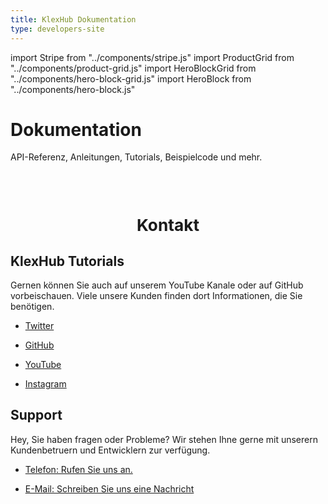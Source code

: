 ```yaml
---
title: KlexHub Dokumentation
type: developers-site
---
```


import Stripe from "../components/stripe.js"
import ProductGrid from "../components/product-grid.js"
import HeroBlockGrid from "../components/hero-block-grid.js"
import HeroBlock from "../components/hero-block.js"

<Stripe>

# Dokumentation

API-Referenz, Anleitungen, Tutorials, Beispielcode und mehr.

</Stripe>

<ProductGrid/>

<br/>
<br/>

<span style="font-size: 1.25em; text-align: center">

## Kontakt

</span>

<HeroBlockGrid>
  <div>
    <HeroBlock>
      <h2 id="infos">KlexHub Tutorials</h2>
      <p>Gernen können Sie auch auf unserem YouTube Kanale oder auf GitHub vorbeischauen. Viele unsere Kunden finden dort Informationen, die Sie benötigen.</p>
      <ul>
        <li><p><a href="https://twitter.com/KlexHub">Twitter</a></p></li>
        <li><p><a href="https://github.com/klexhub">GitHub</a></p></li>
        <li><p><a href="https://www.youtube.com/channel/UCoqOO8slt5LNM0iNMXaCg8Q">YouTube</a></p></li>
        <li><p><a href="https://www.instagram.com/klexhub">Instagram</a></p></li>
      </ul>
    </HeroBlock>
  </div>

  <div>
    <HeroBlock>
      <h2 id="support">Support</h2>
      <p>Hey, Sie haben fragen oder Probleme? Wir stehen Ihne gerne mit unserern Kundenbetruern und Entwicklern zur verfügung.</p>
      <ul>
        <li><p><a href="https://klexhub.com/contact#telefon">Telefon: Rufen Sie uns an.</a></p></li>
        <li><p><a href="https://klexhub.com/contact#e-mail">E-Mail: Schreiben Sie uns eine Nachricht</a></p></li>
      </ul>
    </HeroBlock>
  </div>
</HeroBlockGrid>
